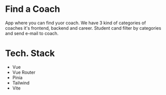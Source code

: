 # Find a Coach

App where you can find yuor coach. We have 3 kind of categories of coaches it's frontend, backend and career. Student cand filter by categories and send e-mail to coach.

# Tech. Stack

<ul>
    <li>Vue</li>
    <li>Vue Router</li>
    <li>Pinia</li>
    <li>Tailwind</li>
    <li>Vite</li>
</ul>
